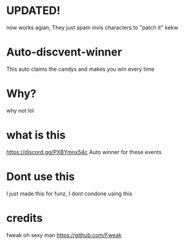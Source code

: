 # UPDATED!
now works agian, They just spam invis characters to "patch it" kekw

# Auto-discvent-winner
This auto claims the candys and makes you win every time

# Why?
why not lol

# what is this
https://discord.gg/PXBYmnx54c Auto winner for these events

# Dont use this
I just made this for funz, I dont condone using this

# credits
fweak oh sexy man https://github.com/Fweak
